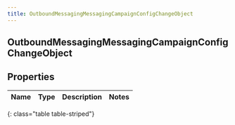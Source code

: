 ```yaml
---
title: OutboundMessagingMessagingCampaignConfigChangeObject
---
```

## OutboundMessagingMessagingCampaignConfigChangeObject


## Properties

| Name | Type | Description | Notes |
| ------------ | ------------- | ------------- | ------------- |
{: class="table table-striped"}



